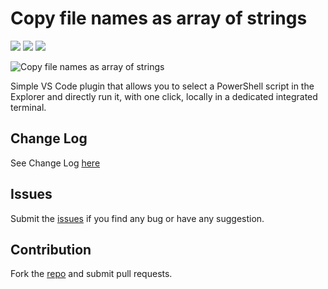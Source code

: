 # Copy file names as array of strings

[![](https://vsmarketplacebadge.apphb.com/version-short/bvanderhorn.run-selected-powershell-script.svg)](https://marketplace.visualstudio.com/items?itemName=bvanderhorn.run-selected-powershell-script)
[![](https://vsmarketplacebadge.apphb.com/installs-short/bvanderhorn.run-selected-powershell-script.svg)](https://marketplace.visualstudio.com/items?itemName=bvanderhorn.run-selected-powershell-script)
[![](https://vsmarketplacebadge.apphb.com/rating-short/bvanderhorn.run-selected-powershell-script.svg)](https://marketplace.visualstudio.com/items?itemName=bvanderhorn.run-selected-powershell-script)

![Copy file names as array of strings](https://raw.githubusercontent.com/bvanderhorn/vscode-run-selected-powershell-script/main/img/cfas-use-gif.gif)

Simple VS Code plugin that allows you to select a PowerShell script in the Explorer and directly run it, with one click, locally in a dedicated integrated terminal.

## Change Log
See Change Log [here](CHANGELOG.md)

## Issues
Submit the [issues](https://github.com/bvanderhorn/vscode-run-selected-powershell-script/issues) if you find any bug or have any suggestion.

## Contribution
Fork the [repo](https://github.com/bvanderhorn/vscode-run-selected-powershell-script/) and submit pull requests.

